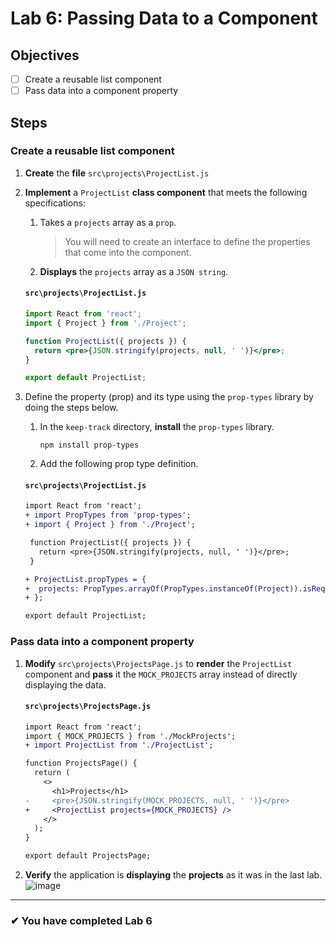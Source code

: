 # Lab 6: Passing Data to a Component

## Objectives

- [ ] Create a reusable list component
- [ ] Pass data into a component property

## Steps

### Create a reusable list component

1. **Create** the **file** `src\projects\ProjectList.js`
2. **Implement** a `ProjectList` **class component** that meets the following specifications:

   1. Takes a `projects` array as a `prop`.
      > You will need to create an interface to define the properties that come into the component.
   2. **Displays** the `projects` array as a `JSON string`.

   #### `src\projects\ProjectList.js`

   ```jsx
   import React from 'react';
   import { Project } from './Project';

   function ProjectList({ projects }) {
     return <pre>{JSON.stringify(projects, null, ' ')}</pre>;
   }

   export default ProjectList;
   ```
3.  Define the property (prop) and its type using the `prop-types` library by doing the steps below.

    1.  In the `keep-track` directory, **install** the `prop-types` library.
        ```npm
        npm install prop-types
        ```
    1.  Add the following prop type definition.

    #### `src\projects\ProjectList.js`

    ```diff
    import React from 'react';
    + import PropTypes from 'prop-types';
    + import { Project } from './Project';

     function ProjectList({ projects }) {
       return <pre>{JSON.stringify(projects, null, ' ')}</pre>;
     }

    + ProjectList.propTypes = {
    +  projects: PropTypes.arrayOf(PropTypes.instanceOf(Project)).isRequired
    + };

    export default ProjectList;

    ```

### Pass data into a component property

1. **Modify** `src\projects\ProjectsPage.js` to **render** the `ProjectList` component and **pass** it the `MOCK_PROJECTS` array instead of directly displaying the data.

   #### `src\projects\ProjectsPage.js`

   ```diff
   import React from 'react';
   import { MOCK_PROJECTS } from './MockProjects';
   + import ProjectList from './ProjectList';

   function ProjectsPage() {
     return (
       <>
         <h1>Projects</h1>
   -     <pre>{JSON.stringify(MOCK_PROJECTS, null, ' ')}</pre>
   +     <ProjectList projects={MOCK_PROJECTS} />
       </>
     );
   }

   export default ProjectsPage;

   ```

2. **Verify** the application is **displaying** the **projects** as it was in the last lab.
   ![image](https://user-images.githubusercontent.com/1474579/64889510-85efa380-d63b-11e9-8dc5-86f6dce8cec2.png)

---

### &#10004; You have completed Lab 6
